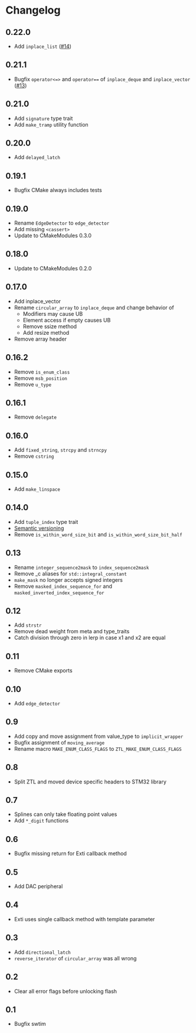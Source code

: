 # Changelog

## 0.22.0
- Add `inplace_list` ([#14](https://github.com/ZIMO-Elektronik/ZTL/pull/14))

## 0.21.1
- Bugfix `operator<=>` and `operator==` of `inplace_deque` and `inplace_vector` ([#13](https://github.com/ZIMO-Elektronik/ZTL/issues/13))

## 0.21.0
- Add `signature` type trait
- Add `make_tramp` utility function

## 0.20.0
- Add `delayed_latch`

## 0.19.1
- Bugfix CMake always includes tests

## 0.19.0
- Rename `EdgeDetector` to `edge_detector`
- Add missing `<cassert>`
- Update to CMakeModules 0.3.0

## 0.18.0
- Update to CMakeModules 0.2.0

## 0.17.0
- Add inplace_vector
- Rename `circular_array` to `inplace_deque` and change behavior of
  - Modifiers may cause UB
  - Element access if empty causes UB
  - Remove ssize method
  - Add resize method
- Remove array header

## 0.16.2
- Remove `is_enum_class`
- Remove `msb_position`
- Remove `u_type`

## 0.16.1
- Remove `delegate`

## 0.16.0
- Add `fixed_string`, `strcpy` and `strncpy`
- Remove `cstring`

## 0.15.0
- Add `make_linspace`

## 0.14.0
- Add `tuple_index` type trait
- [Semantic versioning](https://semver.org)
- Remove `is_within_word_size_bit` and `is_within_word_size_bit_half`

## 0.13
- Rename `integer_sequence2mask` to `index_sequence2mask`
- Remove _c aliases for `std::integral_constant`
- `make_mask` no longer accepts signed integers
- Remove `masked_index_sequence_for` and `masked_inverted_index_sequence_for`

## 0.12
- Add `strstr`
- Remove dead weight from meta and type_traits
- Catch division through zero in lerp in case x1 and x2 are equal

## 0.11
- Remove CMake exports

## 0.10
- Add `edge_detector`

## 0.9
- Add copy and move assignment from value_type to `implicit_wrapper`
- Bugfix assignment of `moving_average`
- Rename macro `MAKE_ENUM_CLASS_FLAGS` to `ZTL_MAKE_ENUM_CLASS_FLAGS`

## 0.8
- Split ZTL and moved device specific headers to STM32 library

## 0.7
- Splines can only take floating point values
- Add `*_digit` functions

## 0.6
- Bugfix missing return for Exti callback method

## 0.5
- Add DAC peripheral

## 0.4
- Exti uses single callback method with template parameter

## 0.3
- Add `directional_latch`
- `reverse_iterator` of `circular_array` was all wrong

## 0.2
- Clear all error flags before unlocking flash

## 0.1
- Bugfix swtim